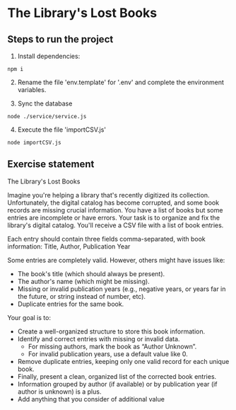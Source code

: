 # The Library's Lost Books

## Steps to run the project

1. Install dependencies:
```
npm i
```

2. Rename the file 'env.template' for '.env' and complete the environment variables.

3. Sync the database
```
node ./service/service.js
```

4. Execute the file 'importCSV.js'
```
node importCSV.js
```



## Exercise statement

The Library's Lost Books

Imagine you're helping a library that's recently digitized its collection.
Unfortunately, the digital catalog has become corrupted, and some book records are missing crucial information.
You have a list of books but some entries are incomplete or have errors.
Your task is to organize and fix the library's digital catalog.
You'll receive a CSV file with a list of book entries.

Each entry should contain three fields comma-separated, with book information: Title, Author, Publication Year

Some entries are completely valid. However, others might have issues like:

- The book's title (which should always be present).
- The author's name (which might be missing).
- Missing or invalid publication years (e.g., negative years, or years far in the future, or string instead of number, etc).
- Duplicate entries for the same book.

Your goal is to:

- Create a well-organized structure to store this book information.
- Identify and correct entries with missing or invalid data.
    - For missing authors, mark the book as “Author Unknown”.
    - For invalid publication years, use a default value like 0.
- Remove duplicate entries, keeping only one valid record for each unique book.
- Finally, present a clean, organized list of the corrected book entries.
- Information grouped by author (if available) or by publication year (if author is unknown) is a plus.
- Add anything that you consider of additional value